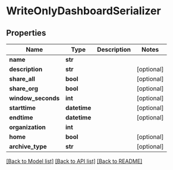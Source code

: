 # WriteOnlyDashboardSerializer

## Properties
Name | Type | Description | Notes
------------ | ------------- | ------------- | -------------
**name** | **str** |  | 
**description** | **str** |  | [optional] 
**share_all** | **bool** |  | [optional] 
**share_org** | **bool** |  | [optional] 
**window_seconds** | **int** |  | [optional] 
**starttime** | **datetime** |  | [optional] 
**endtime** | **datetime** |  | [optional] 
**organization** | **int** |  | 
**home** | **bool** |  | [optional] 
**archive_type** | **str** |  | [optional] 

[[Back to Model list]](../README.md#documentation-for-models) [[Back to API list]](../README.md#documentation-for-api-endpoints) [[Back to README]](../README.md)


